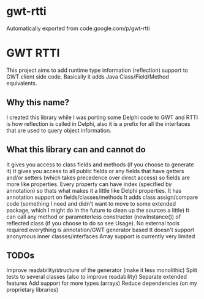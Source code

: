 # gwt-rtti
Automatically exported from code.google.com/p/gwt-rtti

# GWT RTTI #
This project aims to add runtime type information (reflection) support to GWT client side code. Basically it adds Java Class/Field/Method equivalents.

## Why this name? ##
I created this library while I was porting some Delphi code to GWT and RTTI is how reflection is called in Delphi, also it is a prefix for all the interfaces that are used to query object information.

## What this library can and cannot do ##
It gives you access to class fields and methods (if you choose to generate it)
It gives you access to all public fields or any fields that have getters and/or setters (which takes precedence over direct access) so fields are more like properties. Every property can have index (specified by annotation) so thats what makes it a little like Delphi properties.
It has annotation support on fields/classes/methods
It adds class assign/compare code (something I need and didn't want to move to some extended package, which I might do in the future to clean up the sources a little)
It can call any method or parameterless constructor (newInstance()) of reflected class (if you choose to do so see Usage).
No external tools required everything is annotation/GWT generator based
It doesn't support anonymous inner classes/interfaces
Array support is currently very limited
## TODOs ##
Improve readability/structure of the generator (make it less monolithic)
Split tests to several classes (also to improve readability)
Separate extended features
Add support for more types (arrays)
Reduce dependencies (on my proprietary libraries)
